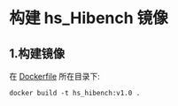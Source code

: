﻿# 构建 hs_Hibench 镜像

## 1.构建镜像
在 [Dockerfile](./Dockerfile) 所在目录下:  
```
docker build -t hs_hibench:v1.0 . 
```





